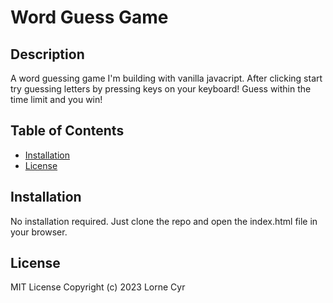 # Word Guess Game

## Description

A word guessing game I'm building with vanilla javacript. After clicking start try guessing letters by pressing keys on your keyboard! Guess within the time limit and you win!

## Table of Contents

- [Installation](#installation)
- [License](#license)

## Installation

No installation required. Just clone the repo and open the index.html file in your browser.

## License

MIT License Copyright (c) 2023 Lorne Cyr
